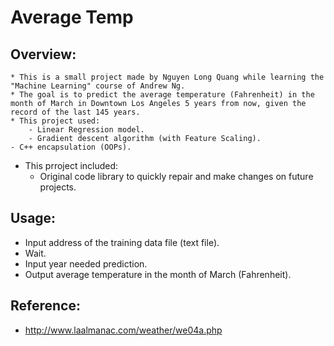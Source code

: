 # Average Temp

## Overview:
	* This is a small project made by Nguyen Long Quang while learning the "Machine Learning" course of Andrew Ng.
	* The goal is to predict the average temperature (Fahrenheit) in the month of March in Downtown Los Angeles 5 years from now, given the record of the last 145 years.
	* This project used:
		- Linear Regression model.
		- Gradient descent algorithm (with Feature Scaling).
    - C++ encapsulation (OOPs).
  * This prroject included:
    - Original code library to quickly repair and make changes on future projects.

## Usage:
  * Input address of the training data file (text file).
  * Wait. 
  * Input year needed prediction.
  * Output average temperature in the month of March (Fahrenheit).

## Reference:
  * http://www.laalmanac.com/weather/we04a.php
    

